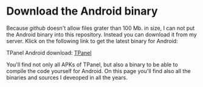 Download the Android binary
===========================
Because *github* doesn't allow files grater than 100 Mb. in size, I can not put the Android
binary into this repository. Instead you can download it from my server. Klick on the following
link to get the latest binary for Android:

TPanel Android download: [TPanel](https://www.theosys.at/download)

You'll find not only all APKs of TPanel, but also a binary to be able to compile the code yourself for Android. On this page you'll find also all the binaries and sources I deveoped in all the years.
